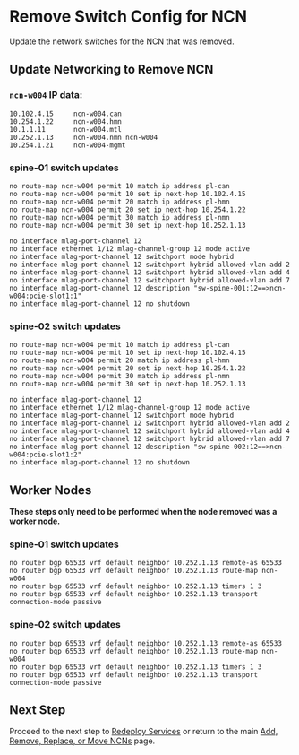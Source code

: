 # Remove Switch Config for NCN

Update the network switches for the NCN that was removed.

## Update Networking to Remove NCN

### `ncn-w004` IP data:
```
10.102.4.15     ncn-w004.can
10.254.1.22     ncn-w004.hmn
10.1.1.11       ncn-w004.mtl
10.252.1.13     ncn-w004.nmn ncn-w004
10.254.1.21     ncn-w004-mgmt
```

### spine-01 switch updates
```
no route-map ncn-w004 permit 10 match ip address pl-can
no route-map ncn-w004 permit 10 set ip next-hop 10.102.4.15 
no route-map ncn-w004 permit 20 match ip address pl-hmn
no route-map ncn-w004 permit 20 set ip next-hop 10.254.1.22  
no route-map ncn-w004 permit 30 match ip address pl-nmn
no route-map ncn-w004 permit 30 set ip next-hop 10.252.1.13 

no interface mlag-port-channel 12
no interface ethernet 1/12 mlag-channel-group 12 mode active
no interface mlag-port-channel 12 switchport mode hybrid
no interface mlag-port-channel 12 switchport hybrid allowed-vlan add 2
no interface mlag-port-channel 12 switchport hybrid allowed-vlan add 4
no interface mlag-port-channel 12 switchport hybrid allowed-vlan add 7
no interface mlag-port-channel 12 description "sw-spine-001:12==>ncn-w004:pcie-slot1:1"
no interface mlag-port-channel 12 no shutdown
```

### spine-02 switch updates
```
no route-map ncn-w004 permit 10 match ip address pl-can
no route-map ncn-w004 permit 10 set ip next-hop 10.102.4.15 
no route-map ncn-w004 permit 20 match ip address pl-hmn
no route-map ncn-w004 permit 20 set ip next-hop 10.254.1.22  
no route-map ncn-w004 permit 30 match ip address pl-nmn
no route-map ncn-w004 permit 30 set ip next-hop 10.252.1.13 

no interface mlag-port-channel 12
no interface ethernet 1/12 mlag-channel-group 12 mode active
no interface mlag-port-channel 12 switchport mode hybrid
no interface mlag-port-channel 12 switchport hybrid allowed-vlan add 2
no interface mlag-port-channel 12 switchport hybrid allowed-vlan add 4
no interface mlag-port-channel 12 switchport hybrid allowed-vlan add 7
no interface mlag-port-channel 12 description "sw-spine-002:12==>ncn-w004:pcie-slot1:2"
no interface mlag-port-channel 12 no shutdown
```

## Worker Nodes

**These steps only need to be performed when the node removed was a worker node.**

### spine-01 switch updates
```
no router bgp 65533 vrf default neighbor 10.252.1.13 remote-as 65533
no router bgp 65533 vrf default neighbor 10.252.1.13 route-map ncn-w004
no router bgp 65533 vrf default neighbor 10.252.1.13 timers 1 3
no router bgp 65533 vrf default neighbor 10.252.1.13 transport connection-mode passive
```

### spine-02 switch updates
```
no router bgp 65533 vrf default neighbor 10.252.1.13 remote-as 65533
no router bgp 65533 vrf default neighbor 10.252.1.13 route-map ncn-w004
no router bgp 65533 vrf default neighbor 10.252.1.13 timers 1 3
no router bgp 65533 vrf default neighbor 10.252.1.13 transport connection-mode passive
```

## Next Step

Proceed to the next step to [Redeploy Services](Redeploy_Services.md) or return to the main [Add, Remove, Replace, or Move NCNs](../Add_Remove_Replace_NCNs.md) page.
